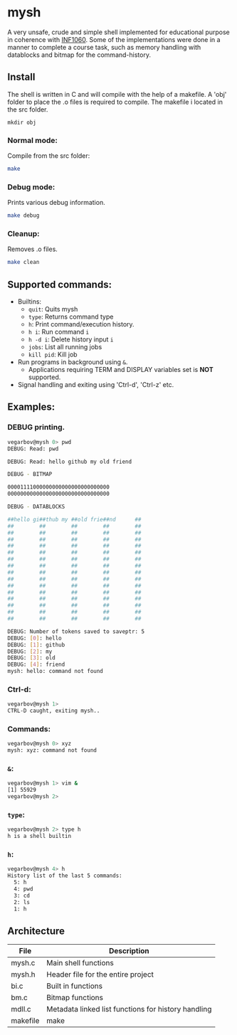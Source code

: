 # mysh
A very unsafe, crude and simple shell implemented for educational purpose in coherence with  [INF1060](https://www.uio.no/studier/emner/matnat/ifi/INF1060/). Some of the implementations were done in a manner to complete a course task, such as memory handling with datablocks and bitmap for the command-history.

## Install
The shell is written in C and will compile with the help of a makefile. A 'obj' folder to place the .o files is required to compile. The makefile i located in the src folder.

```
mkdir obj
```

### Normal mode:
Compile from the src folder: 
```bash
make
```

### Debug mode:
Prints various debug information.
```bash
make debug
```

### Cleanup:
Removes .o files.
```bash
make clean
```
## Supported commands: 
* Builtins: 
	* `quit`: Quits mysh
	* `type`: Returns command type
	* `h`: Print command/execution history.
	* `h i`: Run command `i`
	* `h -d i`: Delete history input `i`
	* `jobs`: List all running jobs
	* `kill pid`: Kill job
* Run programs in background using `&`.
	* Applications requiring TERM and DISPLAY variables set is **NOT** supported.
* Signal handling and exiting using 'Ctrl-d', 'Ctrl-z' etc.

## Examples: 

### DEBUG printing.
```bash
vegarbov@mysh 0> pwd
DEBUG: Read: pwd
```

```bash
DEBUG: Read: hello github my old friend

DEBUG - BITMAP

00001111000000000000000000000000
00000000000000000000000000000000

DEBUG - DATABLOCKS

##hello gi##thub my ##old frie##nd      ##
##        ##        ##        ##        ##
##        ##        ##        ##        ##
##        ##        ##        ##        ##
##        ##        ##        ##        ##
##        ##        ##        ##        ##
##        ##        ##        ##        ##
##        ##        ##        ##        ##
##        ##        ##        ##        ##
##        ##        ##        ##        ##
##        ##        ##        ##        ##
##        ##        ##        ##        ##
##        ##        ##        ##        ##
##        ##        ##        ##        ##
##        ##        ##        ##        ##
##        ##        ##        ##        ##

DEBUG: Number of tokens saved to saveptr: 5
DEBUG: [0]: hello
DEBUG: [1]: github
DEBUG: [2]: my
DEBUG: [3]: old
DEBUG: [4]: friend
mysh: hello: command not found
```

### Ctrl-d: 
```bash
vegarbov@mysh 1>
CTRL-D caught, exiting mysh..
```
### Commands:
```bash
vegarbov@mysh 0> xyz
mysh: xyz: command not found
```

### `&`:
```bash
vegarbov@mysh 1> vim &
[1] 55929
vegarbov@mysh 2>
```

### `type`:
```bash
vegarbov@mysh 2> type h
h is a shell builtin
```

### `h`:
```bash
vegarbov@mysh 4> h
History list of the last 5 commands:
  5: h
  4: pwd
  3: cd
  2: ls
  1: h
```

## Architecture
| File     | Description                                         |
|----------|-----------------------------------------------------|
| mysh.c   | Main shell functions                                |
| mysh.h   | Header file for the entire project                  |
| bi.c     | Built in functions                                  |
| bm.c     | Bitmap functions                                    |
| mdll.c   | Metadata linked list functions for history handling |
| makefile | make                                                |
